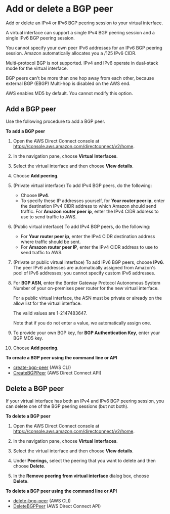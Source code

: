 # Add or delete a BGP peer<a name="add-peer-to-vif"></a>

Add or delete an IPv4 or IPv6 BGP peering session to your virtual interface\.

A virtual interface can support a single IPv4 BGP peering session and a single IPv6 BGP peering session\.

You cannot specify your own peer IPv6 addresses for an IPv6 BGP peering session\. Amazon automatically allocates you a /125 IPv6 CIDR\. 

Multi\-protocol BGP is not supported\. IPv4 and IPv6 operate in dual\-stack mode for the virtual interface\.

BGP peers can't be more than one hop away from each other, because external BGP (EBGP) Multi-hop is disabled on the AWS end.

AWS enables MD5 by default\. You cannot modify this option\.

## Add a BGP peer<a name="add-bgp-peer-vif"></a>

Use the following procedure to add a BGP peer\.

**To add a BGP peer**

1. Open the AWS Direct Connect console at [https://console\.aws\.amazon\.com/directconnect/v2/home](https://console.aws.amazon.com/directconnect/v2/home)\.

1. In the navigation pane, choose **Virtual Interfaces**\.

1. Select the virtual interface and then choose **View details**\.

1. Choose **Add peering**\.

1. \(Private virtual interface\) To add IPv4 BGP peers, do the following:
   + Choose **IPv4**\.
   + To specify these IP addresses yourself, for **Your router peer ip**, enter the destination IPv4 CIDR address to which Amazon should send traffic\. For **Amazon router peer ip**, enter the IPv4 CIDR address to use to send traffic to AWS\.

1. \(Public virtual interface\) To add IPv4 BGP peers, do the following:
   + For **Your router peer ip**, enter the IPv4 CIDR destination address where traffic should be sent\.
   + For **Amazon router peer IP**, enter the IPv4 CIDR address to use to send traffic to AWS\.

1. \(Private or public virtual interface\) To add IPv6 BGP peers, choose **IPv6**\. The peer IPv6 addresses are automatically assigned from Amazon's pool of IPv6 addresses; you cannot specify custom IPv6 addresses\.

1. For **BGP ASN**, enter the Border Gateway Protocol Autonomous System Number of your on\-premises peer router for the new virtual interface\.

   For a public virtual interface, the ASN must be private or already on the allow list for the virtual interface\.

   The valid values are 1\-2147483647\.

   Note that if you do not enter a value, we automatically assign one\.

1. To provide your own BGP key, for **BGP Authentication Key**, enter your BGP MD5 key\.

1. Choose **Add peering**\.

**To create a BGP peer using the command line or API**
+ [create\-bgp\-peer](https://docs.aws.amazon.com/cli/latest/reference/directconnect/create-bgp-peer.html) \(AWS CLI\)
+ [CreateBGPPeer](https://docs.aws.amazon.com/directconnect/latest/APIReference/API_CreateBGPPeer.html) \(AWS Direct Connect API\)

## Delete a BGP peer<a name="delete-bgp-peer-vif"></a>

If your virtual interface has both an IPv4 and IPv6 BGP peering session, you can delete one of the BGP peering sessions \(but not both\)\.

**To delete a BGP peer**

1. Open the AWS Direct Connect console at [https://console\.aws\.amazon\.com/directconnect/v2/home](https://console.aws.amazon.com/directconnect/v2/home)\.

1. In the navigation pane, choose **Virtual Interfaces**\.

1. Select the virtual interface and then choose **View details**\.

1. Under **Peerings,** select the peering that you want to delete and then choose **Delete**\.

1. In the **Remove peering from virtual interface** dialog box, choose **Delete**\.

**To delete a BGP peer using the command line or API**
+ [delete\-bgp\-peer](https://docs.aws.amazon.com/cli/latest/reference/directconnect/delete-bgp-peer.html) \(AWS CLI\)
+ [DeleteBGPPeer](https://docs.aws.amazon.com/directconnect/latest/APIReference/API_DeleteBGPPeer.html) \(AWS Direct Connect API\)
